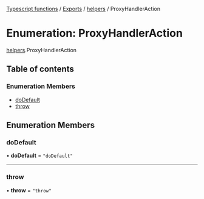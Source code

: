 [Typescript functions](../index.md) / [Exports](../modules.md) / [helpers](../modules/helpers.md) / ProxyHandlerAction

# Enumeration: ProxyHandlerAction

[helpers](../modules/helpers.md).ProxyHandlerAction

## Table of contents

### Enumeration Members

- [doDefault](helpers.ProxyHandlerAction.md#dodefault)
- [throw](helpers.ProxyHandlerAction.md#throw)

## Enumeration Members

### doDefault

• **doDefault** = ``"doDefault"``

___

### throw

• **throw** = ``"throw"``
